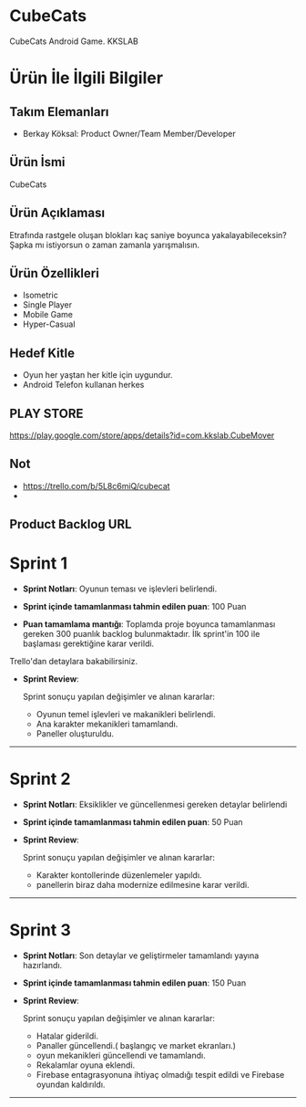 # CubeCats
 CubeCats Android Game. KKSLAB

# Ürün İle İlgili Bilgiler

## Takım Elemanları

- Berkay Köksal: Product Owner/Team Member/Developer

## Ürün İsmi

 CubeCats

## Ürün Açıklaması

Etrafında rastgele oluşan blokları kaç saniye boyunca yakalayabileceksin? Şapka mı istiyorsun o zaman zamanla yarışmalısın.

## Ürün Özellikleri

- Isometric
- Single Player
- Mobile Game
- Hyper-Casual


## Hedef Kitle

- Oyun her yaştan her kitle için uygundur.
- Android Telefon kullanan herkes

## PLAY STORE
https://play.google.com/store/apps/details?id=com.kkslab.CubeMover

## Not
  
- https://trello.com/b/5L8c6miQ/cubecat
- 

## Product Backlog URL
# Sprint 1

- **Sprint Notları**: Oyunun teması ve işlevleri belirlendi.

- **Sprint içinde tamamlanması tahmin edilen puan**: 100 Puan

- **Puan tamamlama mantığı**: Toplamda proje boyunca tamamlanması gereken 300 puanlık backlog bulunmaktadır. İlk sprint'in 100 ile başlaması gerektiğine karar verildi.

Trello'dan detaylara bakabilirsiniz.

- **Sprint Review**: 

    Sprint sonuçu yapılan değişimler ve alınan kararlar:

  - Oyunun temel işlevleri ve makanikleri belirlendi.
  - Ana karakter mekanikleri tamamlandı.
  - Paneller oluşturuldu.

---

# Sprint 2

- **Sprint Notları**: Eksiklikler ve güncellenmesi gereken detaylar belirlendi

- **Sprint içinde tamamlanması tahmin edilen puan**: 50 Puan

- **Sprint Review**: 

    Sprint sonuçu yapılan değişimler ve alınan kararlar:

  - Karakter kontollerinde düzenlemeler yapıldı.
  - panellerin biraz daha modernize edilmesine karar verildi.

---


# Sprint 3

- **Sprint Notları**: Son detaylar ve geliştirmeler tamamlandı yayına hazırlandı.

- **Sprint içinde tamamlanması tahmin edilen puan**: 150 Puan

- **Sprint Review**: 

    Sprint sonuçu yapılan değişimler ve alınan kararlar:

  - Hatalar giderildi.
  - Panaller güncellendi.( başlangıç ve market ekranları.)
  - oyun mekanikleri güncellendi ve tamamlandı.
  - Rekalamlar oyuna eklendi.
  - Firebase entagrasyonuna ihtiyaç olmadığı tespit edildi ve Firebase oyundan kaldırıldı.

---


